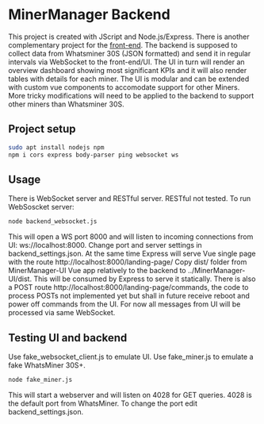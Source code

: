 # MinerManager Backend

This project is created with JScript and Node.js/Express. There is another complementary project for the [front-end](https://github.com/Artrois/MinerManager-UI.git).
The backend is supposed to collect data from Whatsminer 30S (JSON formatted) and send it in regular intervals via WebSocket to the front-end/UI. The UI in turn will render an overview dashboard showing most significant KPIs and it will also render tables with details for each miner. 
The UI is modular and can be extended with custom vue components to accomodate support for other Miners. More tricky modifications will need to be applied to the backend to support other miners than Whatsminer 30S.

## Project setup
```sh
sudo apt install nodejs npm
npm i cors express body-parser ping websocket ws
```

## Usage
There is WebSocket server and RESTful server. RESTful not tested. 
To run WebSoscket server:
```sh
node backend_websocket.js
```
This will open a WS port 8000 and will listen to incoming connections from UI: ws://localhost:8000.
Change port and server settings in backend_settings.json.
At the same time Express will serve Vue single page with the route http://localhost:8000/landing-page/
Copy dist/ folder from MinerManager-UI Vue app relatively to the backend to ../MinerManager-UI/dist. This will be consumed by Express to serve it statically.
There is also a POST route http://localhost:8000/landing-page/commands, the code to process POSTs not implemented yet but shall in future receive reboot and power off commands from the UI. For now all messages from UI will be processed via same WebSocket.

## Testing UI and backend
Use fake_websocket_client.js to emulate UI.
Use fake_miner.js to emulate a fake WhatsMiner 30S+.
```sh
node fake_miner.js
```
This will start a webserver and will listen on 4028 for GET queries. 4028 is the default port from WhatsMiner. To change the port edit backend_settings.json.



